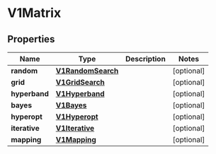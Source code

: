 

# V1Matrix


## Properties

Name | Type | Description | Notes
------------ | ------------- | ------------- | -------------
**random** | [**V1RandomSearch**](V1RandomSearch.md) |  |  [optional]
**grid** | [**V1GridSearch**](V1GridSearch.md) |  |  [optional]
**hyperband** | [**V1Hyperband**](V1Hyperband.md) |  |  [optional]
**bayes** | [**V1Bayes**](V1Bayes.md) |  |  [optional]
**hyperopt** | [**V1Hyperopt**](V1Hyperopt.md) |  |  [optional]
**iterative** | [**V1Iterative**](V1Iterative.md) |  |  [optional]
**mapping** | [**V1Mapping**](V1Mapping.md) |  |  [optional]



